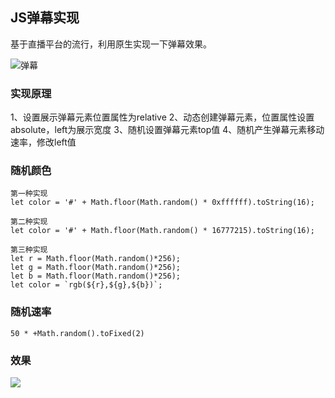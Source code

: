 ## JS弹幕实现


基于直播平台的流行，利用原生实现一下弹幕效果。

![弹幕](http://blog-images.bestvist.com/barrage.png)
<!--more-->

### 实现原理

1、设置展示弹幕元素位置属性为relative
2、动态创建弹幕元素，位置属性设置absolute，left为展示宽度
3、随机设置弹幕元素top值
4、随机产生弹幕元素移动速率，修改left值

### 随机颜色

    第一种实现
    let color = '#' + Math.floor(Math.random() * 0xffffff).toString(16);
    
    第二种实现
    let color = '#' + Math.floor(Math.random() * 16777215).toString(16);

    第三种实现
    let r = Math.floor(Math.random()*256);
    let g = Math.floor(Math.random()*256);
    let b = Math.floor(Math.random()*256);
    let color = `rgb(${r},${g},${b})`;

### 随机速率

    50 * +Math.random().toFixed(2)

### 效果

![](http://blog-images.bestvist.com/barrage.gif)
